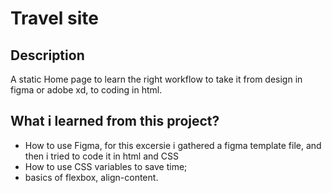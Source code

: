 # Travel site
## Description
A static Home page to learn the right workflow to take it from design in figma or adobe xd, to  coding in html.
## What i learned from this project?
- How to use Figma, for this excersie i gathered a figma template file, and then i tried to code it in html and CSS
- How to use CSS variables to save time;
- basics of flexbox, align-content.